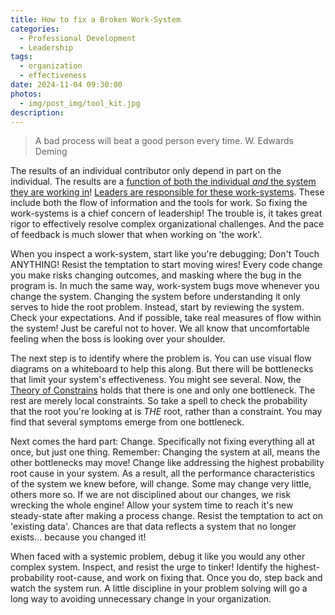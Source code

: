 ```yaml
---
title: How to fix a Broken Work-System
categories:
  - Professional Development
  - Leadership
tags:
  - organization
  - effectiveness
date: 2024-11-04 09:30:00
photos: 
  - img/post_img/tool_kit.jpg
description: 
---
```

> A bad process will beat a good person every time. 
> W. Edwards Deming

The results of an individual contributor only depend in part on the individual. The results are a [function of both the individual _and_ the system they are working in](/2024/10/21/performance-function-individual-system)! [Leaders are responsible for these work-systems](https://itrevolution.com/articles/the-three-mechanisms-to-wire-the-winning-organization/). These include both the flow of information and the tools for work. So fixing the work-systems is a chief concern of leadership! The trouble is, it takes great rigor to effectively resolve complex organizational challenges. And the pace of feedback is much slower that when working on 'the work'.

When you inspect a work-system, start like you're debugging; Don't Touch ANYTHING! Resist the temptation to start moving wires! Every code change you make risks changing outcomes, and masking where the bug in the program is. In much the same way, work-system bugs move whenever you change the system. Changing the system before understanding it only serves to hide the root problem. Instead, start by reviewing the system. Check your expectations. And if possible, take real measures of flow within the system! Just be careful not to hover. We all know that uncomfortable feeling when the boss is looking over your shoulder.

The next step is to identify where the problem is. You can use visual flow diagrams on a whiteboard to help this along. But there will be bottlenecks that limit your system's effectiveness. You might see several. Now, the [Theory of Constrains](https://en.wikipedia.org/wiki/Theory_of_constraints) holds that there is one and only one bottleneck. The rest are merely local constraints. So take a spell to check the probability that the root you're looking at is _THE_ root, rather than a constraint. You may find that several symptoms emerge from one bottleneck.

Next comes the hard part: Change. Specifically not fixing everything all at once, but just one thing. Remember: Changing the system at all, means the other bottlenecks may move! Change like addressing the highest probability root cause in your system. As a result, all the performance characteristics of the system we knew before, will change. Some may change very little, others more so. If we are not disciplined about our changes, we risk wrecking the whole engine! Allow your system time to reach it's new steady-state after making a process change. Resist the temptation to act on 'existing data'. Chances are that data reflects a system that no longer exists... because you changed it!

When faced with a systemic problem, debug it like you would any other complex system. Inspect, and resist the urge to tinker! Identify the highest-probability root-cause, and work on fixing that. Once you do, step back and watch the system run. A little discipline in your problem solving will go a long way to avoiding unnecessary change in your organization.